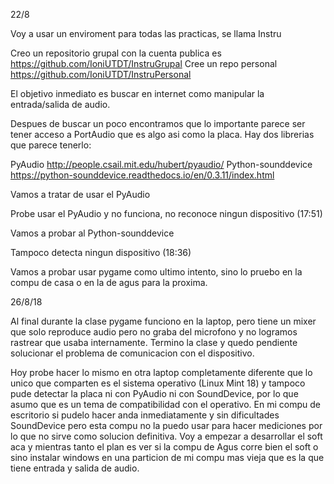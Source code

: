 22/8

Voy a usar un enviroment para todas las practicas, se llama Instru

Creo un repositorio grupal con la cuenta publica es https://github.com/IoniUTDT/InstruGrupal
Cree un repo personal https://github.com/IoniUTDT/InstruPersonal

El objetivo inmediato es buscar en internet como manipular la entrada/salida de audio.

Despues de buscar un poco encontramos que lo importante parece ser tener acceso a PortAudio que es algo asi como la placa. Hay dos librerias que parece tenerlo:

PyAudio http://people.csail.mit.edu/hubert/pyaudio/
Python-sounddevice https://python-sounddevice.readthedocs.io/en/0.3.11/index.html

Vamos a tratar de usar el PyAudio

Probe usar el PyAudio y no funciona, no reconoce ningun dispositivo (17:51)

Vamos a probar al Python-sounddevice

Tampoco detecta ningun dispositivo (18:36)

Vamos a probar usar pygame como ultimo intento, sino lo pruebo en la compu de casa o en la de agus para la proxima.

26/8/18

Al final durante la clase pygame funciono en la laptop, pero tiene un mixer que solo reproduce audio pero no graba del microfono y no logramos rastrear que usaba internamente. Termino la clase y quedo pendiente solucionar el problema de comunicacion con el dispositivo. 

Hoy probe hacer lo mismo en otra laptop completamente diferente que lo unico que comparten es el sistema operativo (Linux Mint 18) y tampoco pude detectar la placa ni con PyAudio ni con SoundDevice, por lo que asumo que es un tema de compatibilidad con el operativo. En mi compu de escritorio si pudelo hacer anda inmediatamente y sin dificultades SoundDevice pero esta compu no la puedo usar para hacer mediciones por lo que no sirve como solucion definitiva. Voy a empezar a desarrollar el soft aca y mientras tanto el plan es ver si la compu de Agus corre bien el soft o sino instalar windows en una particion de mi compu mas vieja que es la que tiene entrada y salida de audio. 